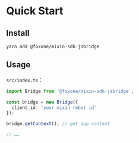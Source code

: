 # Quick Start

## Install

```shell
yarn add @foxone/mixin-sdk-jsbridge
```

## Usage
`src/index.ts`：
```typescript
import Bridge from '@foxone/mixin-sdk-jsbridge';

const bridge = new Bridge({
  client_id: 'your mixin rebot id'
});

bridge.getContext(); // get app context 

// ……
```